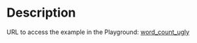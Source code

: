 # Description

URL to access the example in the Playground:
[word_count_ugly](https://robotframework.org/code/?code-gh-url=https://github.com/MarketSquare/robotframework-style-guide/tree/example_for_tutorial_robocon24/ExampleFiles/word_count/word_count_ugly)
